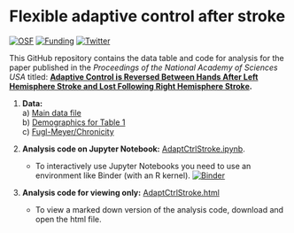 # Flexible adaptive control after stroke

[![OSF](https://img.shields.io/badge/DOI-10.17605/osf.io/dk5sn-yellowgreen)](https://osf.io/dk5sn/)
[![Funding](https://img.shields.io/badge/NIH-F31HD098796-blue)](https://grantome.com/grant/NIH/F31-HD098796-01)
[![Twitter](https://img.shields.io/twitter/url/https/twitter.com/rinivarg.svg?style=social&label=@rinivarg)](https://twitter.com/rinivarg)

This GitHub repository contains the data table and code for analysis for the paper published in the *Proceedings of the National Academy of Sciences USA* titled: **[Adaptive Control is Reversed Between Hands After Left Hemisphere Stroke and Lost Following Right Hemisphere Stroke](https://www.pnas.org/doi/10.1073/pnas.2212726120).**


1) **Data:** <br>
    a) [Main data file](https://github.com/rinivarg/AdaptCtrlStroke/blob/main/YNC_allData_120321_full.csv)<br>
    b) [Demographics for Table 1](https://github.com/rinivarg/AdaptCtrlStroke/blob/main/forTable1_v2.csv)<br>
    c) [Fugl-Meyer/Chronicity](https://github.com/rinivarg/AdaptCtrlStroke/blob/main/fmchron_subj.csv)<br>
2) **Analysis code on Jupyter Notebook:** [AdaptCtrlStroke.ipynb](https://github.com/rinivarg/AdaptCtrlStroke/blob/main/BmAdaptCtrlStroke_REV-FINAL.ipynb). 
    - To interactively use Jupyter Notebooks you need to use an environment like Binder (with an R kernel). 
[![Binder](https://mybinder.org/badge_logo.svg)](https://mybinder.org/v2/gh/rinivarg/AdaptCtrlStroke/HEAD)

    
3) **Analysis code for viewing only:** [AdaptCtrlStroke.html](https://github.com/rinivarg/AdaptCtrlStroke/blob/main/BmAdaptCtrlStroke_REV-FINAL.html)
    - To view a marked down version of the analysis code, download and open the html file.
